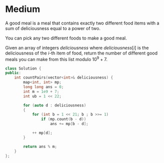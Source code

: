 # Medium

A good meal is a meal that contains exactly two different food items with a sum of deliciousness equal to a power of two.

You can pick any two different foods to make a good meal.

Given an array of integers $deliciousness$ where $deliciousness[i]$ is the deliciousness of the $i$-​​​​​​th​​​​​​​​ item of food, return the number of different good meals you can make from this list modulo $10^9 + 7$.

```cpp
class Solution {
public:
    int countPairs(vector<int>& deliciousness) {
        map<int, int> mp;
        long long ans = 0;
        int m = 1e9 + 7;
        int ub = 1 << 22;

        for (auto d : deliciousness)
        {
            for (int b = 1 << 21; b ; b >>= 1)
                if (mp.count(b - d))
                    ans += mp[b - d];

            ++ mp[d];
        }

        return ans % m;
    }
};
```

